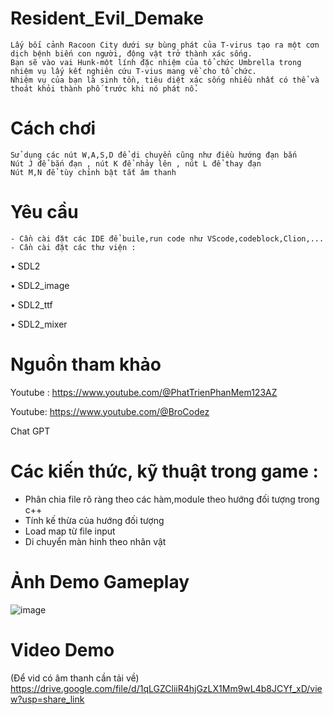﻿# Resident_Evil_Demake

    Lấy bối cảnh Racoon City dưới sự bùng phát của T-virus tạo ra một cơn dịch bệnh biến con người, động vật trở thành xác sống.
    Bạn sẽ vào vai Hunk-một lính đặc nhiệm của tổ chức Umbrella trong nhiệm vụ lấy kết nghiên cứu T-vius mang về cho tổ chức.
    Nhiệm vụ của bạn là sinh tồn, tiêu diệt xác sống nhiều nhất có thể và thoát khỏi thành phố trước khi nó phát nổ.

# Cách chơi 
	Sử dụng các nút W,A,S,D để di chuyển cũng như điều hướng đạn bắn 
	Nút J để bắn đạn , nút K để nhảy lên , nút L để thay đạn
    Nút M,N để tùy chỉnh bật tắt âm thanh
# Yêu cầu
    - Cần cài đặt các IDE để buile,run code như VScode,codeblock,Clion,...
	- Cần cài đặt các thư viện : 
• SDL2

• SDL2_image

• SDL2_ttf

• SDL2_mixer
# Nguồn tham khảo
Youtube : https://www.youtube.com/@PhatTrienPhanMem123AZ

Youtube: https://www.youtube.com/@BroCodez

Chat GPT

# Các kiến thức, kỹ thuật trong game :
 - Phân chia file rõ ràng theo các hàm,module theo hướng đối tượng trong c++
 - Tính kế thừa của hướng đối tượng
 - Load map từ file input
 - Di chuyển màn hinh theo nhân vật


# Ảnh Demo Gameplay
![image](https://user-images.githubusercontent.com/113539125/230767441-9a349650-179c-4d2e-b623-d661514dd851.png)

# Video Demo
(Để vid có âm thanh cần tải về)
https://drive.google.com/file/d/1qLGZCliiR4hjGzLX1Mm9wL4b8JCYf_xD/view?usp=share_link

	
	
  
